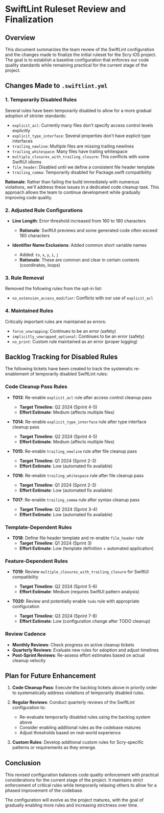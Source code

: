 # SwiftLint Ruleset Review and Finalization

## Overview

This document summarizes the team review of the SwiftLint configuration and the changes made to finalize the initial ruleset for the Scry iOS project. The goal is to establish a baseline configuration that enforces our code quality standards while remaining practical for the current stage of the project.

## Changes Made to `.swiftlint.yml`

### 1. Temporarily Disabled Rules

Several rules have been temporarily disabled to allow for a more gradual adoption of stricter standards:

- `explicit_acl`: Currently many files don't specify access control levels explicitly
- `explicit_type_interface`: Several properties don't have explicit type interfaces
- `trailing_newline`: Multiple files are missing trailing newlines
- `trailing_whitespace`: Many files have trailing whitespace
- `multiple_closures_with_trailing_closure`: This conflicts with some SwiftUI idioms
- `file_header`: Disabled until we define a consistent file header template
- `trailing_comma`: Temporarily disabled for Package.swift compatibility

**Rationale**: Rather than failing the build immediately with numerous violations, we'll address these issues in a dedicated code cleanup task. This approach allows the team to continue development while gradually improving code quality.

### 2. Adjusted Rule Configurations

- **Line Length**: Error threshold increased from 160 to 180 characters
  - **Rationale**: SwiftUI previews and some generated code often exceed 160 characters
  
- **Identifier Name Exclusions**: Added common short variable names
  - Added: `to`, `x`, `y`, `i`, `j`
  - **Rationale**: These are common and clear in certain contexts (coordinates, loops)

### 3. Rule Removal

Removed the following rules from the opt-in list:
- `no_extension_access_modifier`: Conflicts with our use of `explicit_acl`

### 4. Maintained Rules

Critically important rules are maintained as errors:
- `force_unwrapping`: Continues to be an error (safety)
- `implicitly_unwrapped_optional`: Continues to be an error (safety)
- `no_print`: Custom rule maintained as an error (proper logging)

## Backlog Tracking for Disabled Rules

The following tickets have been created to track the systematic re-enablement of temporarily disabled SwiftLint rules:

### Code Cleanup Pass Rules
- **T013**: Re-enable `explicit_acl` rule after access control cleanup pass
  - **Target Timeline**: Q2 2024 (Sprint 4-5)
  - **Effort Estimate**: Medium (affects multiple files)

- **T014**: Re-enable `explicit_type_interface` rule after type interface cleanup pass  
  - **Target Timeline**: Q2 2024 (Sprint 4-5)
  - **Effort Estimate**: Medium (affects multiple files)

- **T015**: Re-enable `trailing_newline` rule after file cleanup pass
  - **Target Timeline**: Q1 2024 (Sprint 2-3)
  - **Effort Estimate**: Low (automated fix available)

- **T016**: Re-enable `trailing_whitespace` rule after file cleanup pass
  - **Target Timeline**: Q1 2024 (Sprint 2-3)  
  - **Effort Estimate**: Low (automated fix available)

- **T017**: Re-enable `trailing_comma` rule after syntax cleanup pass
  - **Target Timeline**: Q2 2024 (Sprint 3-4)
  - **Effort Estimate**: Low (automated fix available)

### Template-Dependent Rules
- **T018**: Define file header template and re-enable `file_header` rule
  - **Target Timeline**: Q1 2024 (Sprint 3)
  - **Effort Estimate**: Low (template definition + automated application)

### Feature-Dependent Rules  
- **T019**: Review `multiple_closures_with_trailing_closure` for SwiftUI compatibility
  - **Target Timeline**: Q2 2024 (Sprint 5-6)
  - **Effort Estimate**: Medium (requires SwiftUI pattern analysis)

- **T020**: Review and potentially enable `todo` rule with appropriate configuration
  - **Target Timeline**: Q3 2024 (Sprint 7-8)
  - **Effort Estimate**: Low (configuration change after TODO cleanup)

### Review Cadence
- **Monthly Reviews**: Check progress on active cleanup tickets
- **Quarterly Reviews**: Evaluate new rules for adoption and adjust timelines
- **Post-Sprint Reviews**: Re-assess effort estimates based on actual cleanup velocity

## Plan for Future Enhancement

1. **Code Cleanup Pass**: Execute the backlog tickets above in priority order to systematically address violations of temporarily disabled rules.

2. **Regular Reviews**: Conduct quarterly reviews of the SwiftLint configuration to:
   - Re-evaluate temporarily disabled rules using the backlog system above
   - Consider enabling additional rules as the codebase matures  
   - Adjust thresholds based on real-world experience

3. **Custom Rules**: Develop additional custom rules for Scry-specific patterns or requirements as they emerge.

## Conclusion

This revised configuration balances code quality enforcement with practical considerations for the current stage of the project. It maintains strict enforcement of critical rules while temporarily relaxing others to allow for a phased improvement of the codebase.

The configuration will evolve as the project matures, with the goal of gradually enabling more rules and increasing strictness over time.